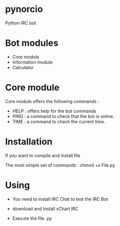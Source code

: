 # pynorcio 

Python IRC bot

# Bot modules

* Core module
* Information module
* Calculator

# Core module

Core module offers the following commands :
* HELP : offers help for the bot commands
* PING : a command to check that the bot is online.
* TIME : a command to check the current time.

# Installation

If you want to compile and install file 

The most simple set of commands : chmod +x File.py 


# Using

* You need to install IRC Chat to test the IRC Bot

* download and Install xChart IRC

* Execute the file .py 


